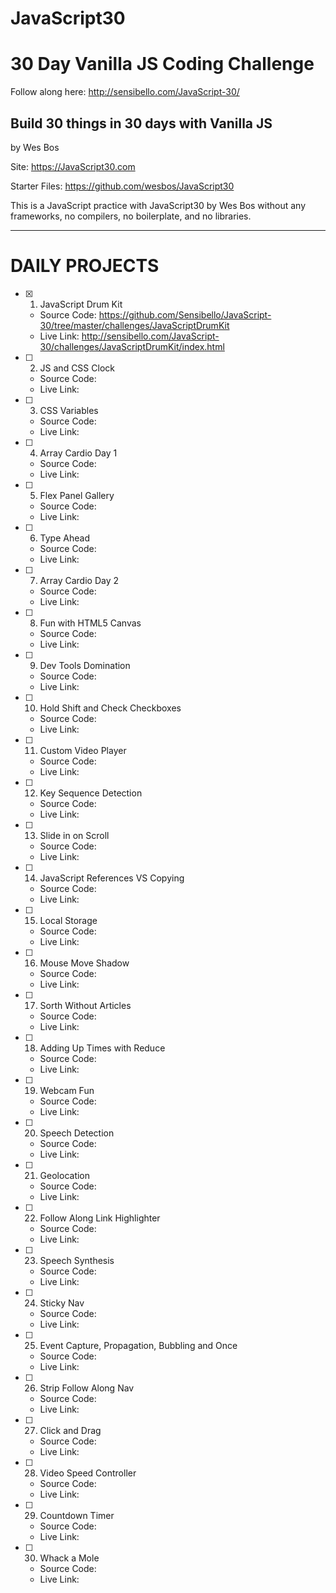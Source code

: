 # JavaScript30

<h1> 30 Day Vanilla JS Coding Challenge  </h1>

Follow along here:
http://sensibello.com/JavaScript-30/

<h2> Build 30 things in 30 days with Vanilla JS </h2>

by Wes Bos

Site: https://JavaScript30.com

Starter Files: https://github.com/wesbos/JavaScript30


This is a JavaScript practice with JavaScript30 by Wes Bos without any frameworks, no compilers, no boilerplate, and no libraries. 

________ 

# DAILY PROJECTS

- [x] 1) JavaScript Drum Kit 
  - Source Code: https://github.com/Sensibello/JavaScript-30/tree/master/challenges/JavaScriptDrumKit
  - Live Link: http://sensibello.com/JavaScript-30/challenges/JavaScriptDrumKit/index.html
  
- [ ] 2) JS and CSS Clock 
  - Source Code: 
  - Live Link:  
- [ ] 3) CSS Variables  
  - Source Code: 
  - Live Link:  
- [ ] 4) Array Cardio Day 1 
  - Source Code: 
  - Live Link:  
- [ ] 5) Flex Panel Gallery  
  - Source Code: 
  - Live Link:  
- [ ] 6) Type Ahead 
  - Source Code: 
  - Live Link:  
- [ ] 7) Array Cardio Day 2 
  - Source Code: 
  - Live Link:  
- [ ] 8) Fun with HTML5 Canvas  
  - Source Code: 
  - Live Link:  
- [ ] 9) Dev Tools Domination 
  - Source Code: 
  - Live Link:  
- [ ] 10) Hold Shift and Check Checkboxes 
  - Source Code: 
  - Live Link:  
- [ ] 11) Custom Video Player 
  - Source Code: 
  - Live Link:  
- [ ] 12) Key Sequence Detection 
  - Source Code: 
  - Live Link:  
- [ ] 13) Slide in on Scroll 
  - Source Code: 
  - Live Link:  
- [ ] 14) JavaScript References VS Copying
  - Source Code: 
  - Live Link:  
- [ ] 15) Local Storage 
  - Source Code: 
  - Live Link:  
- [ ] 16) Mouse Move Shadow 
  - Source Code: 
  - Live Link:  
- [ ] 17) Sorth Without Articles 
  - Source Code: 
  - Live Link:  
- [ ] 18) Adding Up Times with Reduce 
  - Source Code: 
  - Live Link:  
- [ ] 19) Webcam Fun  
  - Source Code: 
  - Live Link:  
- [ ] 20) Speech Detection 
  - Source Code: 
  - Live Link:  
- [ ] 21) Geolocation 
  - Source Code: 
  - Live Link:  
- [ ] 22) Follow Along Link Highlighter 
  - Source Code: 
  - Live Link:  
- [ ] 23) Speech Synthesis 
  - Source Code: 
  - Live Link:  
- [ ] 24) Sticky Nav 
  - Source Code: 
  - Live Link:  
- [ ] 25) Event Capture, Propagation, Bubbling and Once
  - Source Code: 
  - Live Link:  
- [ ] 26) Strip Follow Along Nav
  - Source Code: 
  - Live Link:  
- [ ] 27) Click and Drag 
  - Source Code: 
  - Live Link:  
- [ ] 28) Video Speed Controller 
  - Source Code: 
  - Live Link:  
- [ ] 29) Countdown Timer 
  - Source Code: 
  - Live Link:  
- [ ] 30) Whack a Mole 
  - Source Code: 
  - Live Link:  

